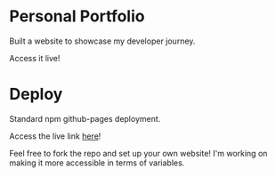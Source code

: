 # Personal Portfolio

Built a website to showcase my developer journey.

Access it live!

# Deploy

Standard npm github-pages deployment.

Access the live link [here](https://manishlapasi.github.io)!

Feel free to fork the repo and set up your own website! I'm working on making it more accessible in terms of variables.
